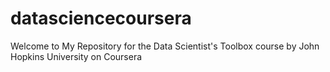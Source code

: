 # datasciencecoursera

Welcome to My Repository for the Data Scientist's Toolbox course by John Hopkins University on Coursera


